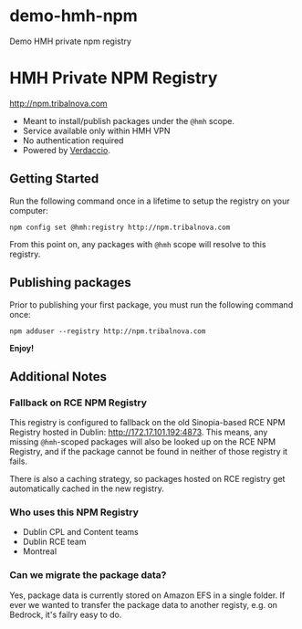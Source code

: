 # demo-hmh-npm
Demo HMH private npm registry

# HMH Private NPM Registry

http://npm.tribalnova.com

* Meant to install/publish packages under the `@hmh` scope.
* Service available only within HMH VPN
* No authentication required
* Powered by [Verdaccio](https://verdaccio.org/).

## Getting Started

Run the following command once in a lifetime to setup the registry on your computer:

```shell
npm config set @hmh:registry http://npm.tribalnova.com
```

From this point on, any packages with `@hmh` scope will resolve to this registry.

## Publishing packages

Prior to publishing your first package, you must run the following command once:

```shell
npm adduser --registry http://npm.tribalnova.com
```

**Enjoy!**


## Additional Notes

### Fallback on RCE NPM Registry 

This registry is configured to fallback on the old Sinopia-based RCE NPM Registry hosted in Dublin: http://172.17.101.192:4873.
This means, any missing `@hmh`-scoped packages will also be looked up on the RCE NPM Registry, and if the package cannot be found in neither of those registry it fails. 

There is also a caching strategy, so packages hosted on RCE registry get automatically cached in the new registry.

### Who uses this NPM Registry

* Dublin CPL and Content teams
* Dublin RCE team
* Montreal

### Can we migrate the package data?

Yes, package data is currently stored on Amazon EFS in a single folder. If ever we wanted to transfer the package data to another registy, e.g. on Bedrock, it's failry easy to do.